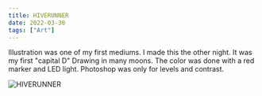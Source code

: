 ```yaml
---
title: HIVERUNNER
date: 2022-03-30
tags: ["Art"]
---
```


Illustration was one of my first mediums. I made this the other night. It was my first "capital D" Drawing in many moons. The color was done with a red marker and LED light. Photoshop was only for levels and contrast.<!--x-->

![HIVERUNNER](/images/hiverunner.jpg)
